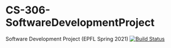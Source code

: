 # CS-306-SoftwareDevelopmentProject
Software Development Project (EPFL Spring 2021)
[![Build Status](https://api.cirrus-ci.com/github/jlstoupy98/CS-306-SoftwareDevelopmentProject.svg)](https://cirrus-ci.com/github/jlstoupy98/CS-306-SoftwareDevelopmentProject)
